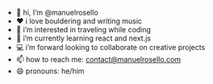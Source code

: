 - 👋 hi, I’m @manuelrosello
- ♥️ i love bouldering and writing music
- 👀 i’m interested in traveling while coding
- 🌱 i’m currently learning react and next.js
- 💻 i’m forward looking to collaborate on creative projects
- 📫 how to reach me: contact@manuelrosello.com
- 😄 pronouns: he/him
<!--- - ⚡ fun fact: ... --->

<!---
manuelrosello/manuelrosello is a ✨ special ✨ repository because its `README.md` (this file) appears on your GitHub profile.
You can click the Preview link to take a look at your changes.
--->
